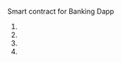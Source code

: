 
<p>Smart contract for Banking Dapp
<ol>
 <li></li>
  <li></li>
   <li></li>
    <li></li>
    </ol>
</p>
